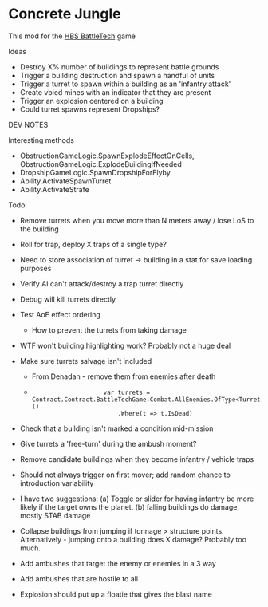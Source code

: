 # Concrete Jungle
This mod for the [HBS BattleTech](http://battletechgame.com/) game 

Ideas

* Destroy X% number of buildings to represent battle grounds
* Trigger a building destruction and spawn a handful of units
* Trigger a turret to spawn within a building as an 'infantry attack'
* Create vbied mines with an indicator that they are present
* Trigger an explosion centered on a building
* Could turret spawns represent Dropships? 

DEV NOTES

Interesting methods

* ObstructionGameLogic.SpawnExplodeEffectOnCells, ObstructionGameLogic.ExplodeBuildingIfNeeded
* DropshipGameLogic.SpawnDropshipForFlyby
* Ability.ActivateSpawnTurret
* Ability.ActivateStrafe

Todo: 

* Remove turrets when you move more than N meters away / lose LoS to the building

* Roll for trap, deploy X traps of a single type?

* Need to store association of turret -> building in a stat for save loading purposes

* Verify AI can't attack/destroy a trap turret directly

* Debug will kill turrets directly

* Test AoE effect ordering
  
  * How to prevent the turrets from taking damage
  
* WTF won't building highlighting work? Probably not a huge deal

* Make sure turrets salvage isn't included

  * From Denadan - remove them from enemies after death

  * ```
                        var turrets = Contract.Contract.BattleTechGame.Combat.AllEnemies.OfType<Turret>()
                            .Where(t => t.IsDead)
    ```

    

* Check that a building isn't marked a condition mid-mission

* Give turrets a 'free-turn' during the ambush moment?

* Remove candidate buildings when they become infantry / vehicle traps

* Should not always trigger on first mover; add random chance to introduction variability

*  I have two suggestions: (a) Toggle or slider for having infantry be more likely if the target owns the planet. (b) falling buildings do damage, mostly STAB damage

* Collapse buildings from jumping if tonnage > structure points. Alternatively - jumping onto a building does X damage? Probably too much.

* Add ambushes that target the enemy or enemies in a 3 way 

* Add ambushes that are hostile to all

* Explosion should put up a floatie that gives the blast name

  

  



